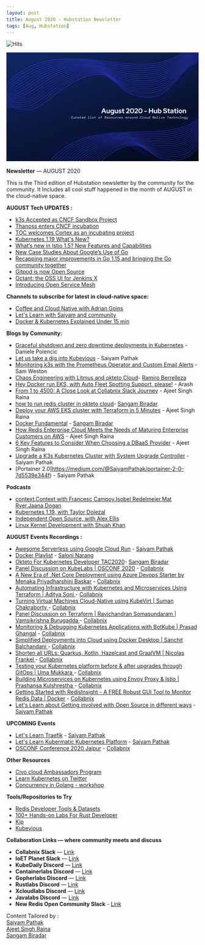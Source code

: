 ```yaml
---
layout: post
title: August 2020 - Hubstation Newsletter 
tags: [Aug, Hubstation]
---
```


                            
![Hits](https://hitcounter.pythonanywhere.com/count/tag.svg?url=https%3A%2F%2Fhubstation.github.io%2Fnewsletter%2F2020%2F08%2F31%2FAugust.html)



![](https://raw.githubusercontent.com/Hubstation/newsletter/master/assets/img/august.png)

**Newsletter** — AUGUST 2020

This is the Third edition of Hubstation newsletter by the community for the community.
It Includes all cool stuff happened in the month of AUGUST in the cloud-native space.

**AUGUST Tech UPDATES :**
* [k3s Accepted as CNCF Sandbox Project](https://www.forbes.com/sites/janakirammsv/2020/08/28/why-is-the-open-source-community-excited-about-k3s-project-joining-cncf/#b0a87c143609)
* [Thanoss enters CNCF incubation](https://www.cncf.io/blog/2020/08/19/toc-approves-thanos-from-sandbox-to-incubation/)
* [TOC welcomes Cortex as an incubating project](https://www.cncf.io/blog/2020/08/20/toc-welcomes-cortex-as-an-incubating-project/)
* [Kubernetes 1.19 What's New?](https://kubernetes.io/blog/2020/08/26/kubernetes-release-1.19-accentuate-the-paw-sitive/)
* [What’s new in Istio 1.5? New Features and Capabilities](https://www.stackrox.com/post/2020/03/whats-new-in-istio-1.5-new-features-and-capabilities/)
* [ New Case Studies About Google’s Use of Go ](https://opensource.googleblog.com/2020/08/new-case-studies-about-googles-use-of-go.html)
* [ Recapping major improvements in Go 1.15 and bringing the Go community together](https://opensource.googleblog.com/2020/08/recapping-major-improvements-in-go-115.html)
* [Gitpod is now Open Source](https://www.gitpod.io/blog/opensource/)
* [Octant: the OSS UI for Jenkins X](https://jenkins-x.io/blog/2020/08/06/octant-jx/)
* [Introducing Open Service Mesh](https://openservicemesh.io/blog/introducing-open-service-mesh/)

**Channels to subscribe for latest in cloud-native space:**
* [Coffee and Cloud Native with Adrian Goins](https://www.youtube.com/adriangoins)
* [Let's Learn with Saiyam and community](https://youtube.com/saiyampathak)
* [Docker & Kubernetes Explained Under 15 min](https://www.youtube.com/playlist?list=PLy7NrYWoggjw0OMxUDIImjWQjM7qZWn_R)

**Blogs by Community:**
* [Graceful shutdown and zero downtime deployments in Kubernetes](https://learnk8s.io/graceful-shutdown) - Daniele Polencic
* [Let us take a dig into Kubevious](https://medium.com/@SaiyamPathak/let-us-take-a-dig-into-kubevious-66922aa322da) - Saiyam Pathak
* [Monitoring k3s with the Prometheus Operator and Custom Email Alerts](https://www.civo.com/learn/monitoring-k3s-with-the-prometheus-operator-and-custom-email-alerts) - Sam Weston
* [Chaos Engineering with Litmus and okteto Cloud](https://okteto.com/blog/chaos-engineering-with-litmus/)- [Ramiro Berrelleza](https://twitter.com/rberrelleza)
* [Hey Docker run EKS, with Auto Fleet Spotting Support, please!](https://blog.kubernauts.io/hey-docker-run-eks-with-auto-fleet-spotting-support-please-f91fcc80c60e) - Arash
* [From 1 to 4500: A Close Look at Collabnix Slack Journey](https://collabnix.com/from-1-to-4500-a-look-at-collabnix-slack-journey/) - Ajeet Singh Raina
* [how to run redis cluster in okteto cloud](https://medium.com/@sangambiradar/redis-cluster-on-okteto-cloud-abaf6d0db786)- [Sangam Biradar](https://twitter.com/BiradarSangam)
* [Deploy your AWS EKS cluster with Terraform in 5 Minutes](https://collabnix.com/deploy-your-aws-eks-cluster-with-terraform-in-5-minutes/) - Ajeet Singh Raina
* [Docker Fundamental](https://containerlabs.kubedaily.com/Docker/Overview/) - [Sangam Biradar](https://twitter.com/BiradarSangam)
* [How Redis Enterprise Cloud Meets the Needs of Maturing Enterprise Customers on AWS](https://redislabs.com/blog/top-5-reasons-to-choose-redis-enterprise-cloud-over-amazon-elasticache/) - Ajeet Singh Raina
* [6 Key Features to Consider When Choosing a DBaaS Provider](https://redislabs.com/blog/6-key-features-to-consider-when-choosing-a-dbaas-provider/) - Ajeet Singh Raina
* [Upgrade a K3s Kubernetes Cluster with System Upgrade Controller](https://rancher.com/blog/2020/upgrade-k3s-kubernetes-cluster-system-upgrade-controller) - Saiyam Pathak
* [Portainer 2.0]https://medium.com/@SaiyamPathak/portainer-2-0-7d5539e344f) - Saiyam Pathak

**Podcasts**

* [context.Context with Francesc Campoy,Isobel Redelmeier,Mat Ryer,Jaana Dogan](https://changelog.com/gotime/143)
* [Kubernetes 1.19, with Taylor Dolezal](https://kubernetespodcast.com/episode/118-kubernetes-1.19/)
* [Independent Open Source, with Alex Ellis](https://kubernetespodcast.com/episode/116-independent-open-source/)
* [Linux Kernel Development with Shuah Khan](https://softwareengineeringdaily.com/2019/03/14/linux-kernel-development-with-shuah-khan/)

**AUGUST Events Recordings :**
* [Awesome Serverless using Google Cloud Run](https://youtu.be/RYLDORG8aBw) - [Saiyam Pathak](https://twitter.com/saiyampathak)
* [Docker Playlist](https://youtu.be/nrBwWPGrF6w) - [Saloni Narang](https://twitter.com/I_saloni92)
* [Okteto For Kubernetes Developer TAC2020](https://youtu.be/v10MwTwol-E)- [Sangam Biradar](https://twitter.com/BiradarSangam)
* [Panel Discussion on KubeLabs | OSCONF 2020](https://www.youtube.com/watch?v=o8cV6U_L_T4&t=131s) - [Collabnix](https://twitter.com/collabnix)
* [A New Era of .Net Core Deployment using Azure Devops Starter by Menaka Priyadharshini Baskar](https://www.youtube.com/watch?v=p511GU-w8Js&t=45s) - [Collabnix](https://twitter.com/collabnix)
* [Automating Infrastructure with Kubernetes and Microservices Using Terraform | Aditya Soni ](https://www.youtube.com/watch?v=3xFlnAyPkas&t=154s) - [Collabnix](https://twitter.com/collabnix)
* [Turning Virtual Machines Cloud-Native using KubeVirt | Suman Chakraborty ](https://www.youtube.com/watch?v=CWHtkLr98XI&t=238s) - [Collabnix](https://twitter.com/collabnix)
* [Panel Discussion on Terraform | Ravichandran Somasundaram | Vamsikrishna Burugadda ](https://www.youtube.com/watch?v=bRQlgS9rkZM&t=450s) - [Collabnix](https://twitter.com/collabnix)
* [Monitoring & Debugging Kubernetes Applications with BotKube | Prasad Ghangal](https://www.youtube.com/watch?v=mZHxJjYNmKA&t=21s) - [Collabnix](https://twitter.com/collabnix)
* [Simplified Deployments into Cloud using Docker Desktop | Sanchit Balchandani ](https://www.youtube.com/watch?v=8yHzEUg_mX4&t=49s) - [Collabnix](https://twitter.com/collabnix)
* [Shorten all URLs: Quarkus, Kotlin, Hazelcast and GraalVM | Nicolas Frankel ](https://www.youtube.com/watch?v=rJ9erRb5Fg8&t=42s) - [Collabnix](https://twitter.com/collabnix)
* [Testing your Kubernetes platform before & after upgrades through GitOps | Uma Mukkara ](https://www.youtube.com/watch?v=m3BSZTw9iXA&t=75s) - [Collabnix](https://twitter.com/collabnix)
* [Building Microservices on Kubernetes using Envoy Proxy & Istio | Prashansa Kulshrestha ](https://www.youtube.com/watch?v=m4nfceVYssU&t=6s) - [Collabnix](https://twitter.com/collabnix)
* [Getting Started with RedisInsight - A FREE Robust GUI Tool to Monitor Redis Data | Docker](https://www.youtube.com/watch?v=VqPdHngkz1I&t=558s) - [Collabnix](https://twitter.com/collabnix)
* [Let's Learn about Getting involved with Open Source in different ways](https://youtu.be/y-BXs_MQA9Y) - [Saiyam Pathak](https://twitter.com/saiyampathak)


**UPCOMING Events**
* [Let's Learn Traefik](https://youtu.be/uUZ2RBZGZK4) - [Saiyam Pathak](https://twitter.com/saiyampathak)
* [Let's Learn Kubermatic Kubernetes Platform](https://youtu.be/4jvKSe1Lkv8) - [Saiyam Pathak](https://twitter.com/saiyampathak)
* [OSCONF Conference 2020 Jaipur](https://www.youtube.com/watch?v=RVToPqD5VIA) - [Collabnix](https://twitter.com/collabnix)

**Other Resources**
* [Civo cloud Ambassadors Program](https://www.civo.com/blog/announcing-ambassadors)
* [Learn Kubernetes on Twitter](https://twitter.com/danielepolencic/status/1298543151901155330?s=20)
* [Concurrency in Golang - workshop](https://gopherlabs.kubedaily.com/Concurrency/)


**Tools/Repositories to Try**
* [Redis Developer Tools & Datasets](https://github.com/Redis-Developer/redis-datasets)
* [100+ Hands-on Labs For Rust Developer](https://rustlabs.kubedaily.com/Beginners/README.html)
* [Kip](https://github.com/elotl/kip)
* [Kubevious](https://github.com/kubevious/kubevious)

**Collaboration Links — where community meets and discuss**
* **Collabnix Slack** —
[Link](https://launchpass.com/collabnix)
* **IoET Planet Slack** —
[Link](https://join.slack.com/t/ioetplanet/shared_invite/zt-ew8vjlht-PrkfyVf7ElopQ~6gt9d8PA)
* **KubeDaily Discord** — [Link](https://discord.gg/rEvr7vq)
* **Containerlabs Discord** — [Link](https://discord.gg/rEvr7vq)
* **Gopherlabs Discord** — [Link](https://discord.gg/S3GtFvT)
* **Rustlabs Discord** — [Link](https://discord.gg/aU3yAmF)
* **Xcloudlabs Discord** — [Link](https://discord.gg/QEcu7yK)
* **Javalabs Discord** — [Link](https://discord.gg/UJjFhAE)
* **New Redis Open Community Slack** - [Link](https://launchpass.com/rediscommunity)


Content Tailored by :<br> [Saiyam Pathak](https://twitter.com/SaiyamPathak)<br>
[Ajeet Singh Raina](https://twitter.com/ajeetsraina)<br> 
[Sangam Biradar](https://linktr.ee/sangambiradar)

